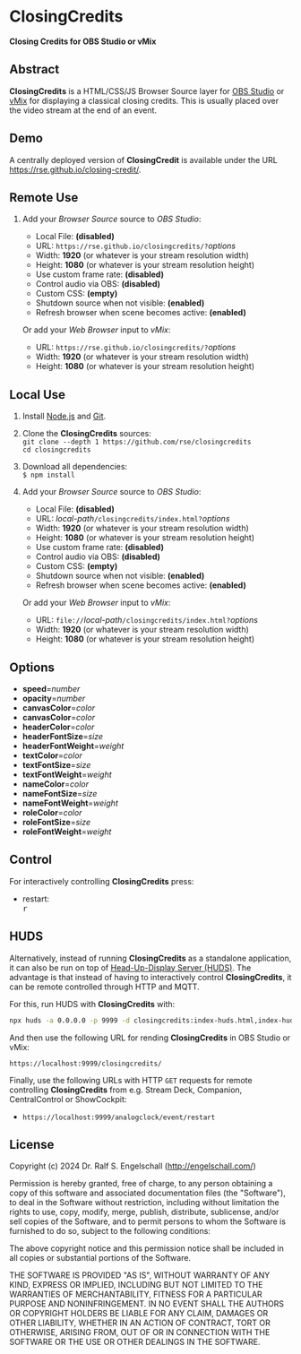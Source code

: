 
ClosingCredits
==============

**Closing Credits for OBS Studio or vMix**

Abstract
--------

**ClosingCredits** is a HTML/CSS/JS Browser Source layer for [OBS
Studio](http://obsproject.com/) or [vMix](https://www.vmix.com/) for
displaying a classical closing credits. This is usually placed over
the video stream at the end of an event.

Demo
----

A centrally deployed version of **ClosingCredit** is available under
the URL https://rse.github.io/closing-credit/.

Remote Use
----------

1. Add your *Browser Source* source to *OBS Studio*:

   - Local File: **(disabled)**
   - URL: `https://rse.github.io/closingcredits/?`*options*
   - Width: **1920** (or whatever is your stream resolution width)
   - Height: **1080** (or whatever is your stream resolution height)
   - Use custom frame rate: **(disabled)**
   - Control audio via OBS: **(disabled)**
   - Custom CSS: **(empty)**
   - Shutdown source when not visible: **(enabled)**
   - Refresh browser when scene becomes active: **(enabled)**

   Or add your *Web Browser* input to *vMix*:

   - URL: `https://rse.github.io/closingcredits/?`*options*
   - Width: **1920** (or whatever is your stream resolution width)
   - Height: **1080** (or whatever is your stream resolution height)

Local Use
---------

1. Install [Node.js](https://nodejs.org/) and [Git](https://git-scm.com/).

2. Clone the **ClosingCredits** sources:<br/>
   `git clone --depth 1 https://github.com/rse/closingcredits`<br/>
   `cd closingcredits`<br/>

3. Download all dependencies:<br/>
   `$ npm install`

4. Add your *Browser Source* source to *OBS Studio*:

   - Local File: **(disabled)**
   - URL: *local-path*`/closingcredits/index.html?`*options*
   - Width: **1920** (or whatever is your stream resolution width)
   - Height: **1080** (or whatever is your stream resolution height)
   - Use custom frame rate: **(disabled)**
   - Control audio via OBS: **(disabled)**
   - Custom CSS: **(empty)**
   - Shutdown source when not visible: **(enabled)**
   - Refresh browser when scene becomes active: **(enabled)**

   Or add your *Web Browser* input to *vMix*:

   - URL: `file://`*local-path*`/closingcredits/index.html?`*options*
   - Width: **1920** (or whatever is your stream resolution width)
   - Height: **1080** (or whatever is your stream resolution height)

Options
-------

- **speed**=*number*
- **opacity**=*number*
- **canvasColor**=*color*
- **canvasColor**=*color*
- **headerColor**=*color*
- **headerFontSize**=*size*
- **headerFontWeight**=*weight*
- **textColor**=*color*
- **textFontSize**=*size*
- **textFontWeight**=*weight*
- **nameColor**=*color*
- **nameFontSize**=*size*
- **nameFontWeight**=*weight*
- **roleColor**=*color*
- **roleFontSize**=*size*
- **roleFontWeight**=*weight*

Control
-------

For interactively controlling **ClosingCredits** press:

- restart:<br/>
  <kbd>r</kbd>

HUDS
----

Alternatively, instead of running **ClosingCredits** as a standalone
application, it can also be run on top of [Head-Up-Display Server
(HUDS)](https://github.com/rse/huds). The advantage is that instead
of having to interactively control **ClosingCredits**, it can be remote
controlled through HTTP and MQTT.

For this, run HUDS with **ClosingCredits** with:

```sh
npx huds -a 0.0.0.0 -p 9999 -d closingcredits:index-huds.html,index-huds.yaml
```

And then use the following URL for rending **ClosingCredits** in OBS Studio or vMix:

`https://localhost:9999/closingcredits/`

Finally, use the following URLs with HTTP `GET` requests for remote
controlling **ClosingCredits** from e.g. Stream Deck, Companion,
CentralControl or ShowCockpit:

- `https://localhost:9999/analogclock/event/restart`

License
-------

Copyright (c) 2024 Dr. Ralf S. Engelschall (http://engelschall.com/)

Permission is hereby granted, free of charge, to any person obtaining
a copy of this software and associated documentation files (the
"Software"), to deal in the Software without restriction, including
without limitation the rights to use, copy, modify, merge, publish,
distribute, sublicense, and/or sell copies of the Software, and to
permit persons to whom the Software is furnished to do so, subject to
the following conditions:

The above copyright notice and this permission notice shall be included
in all copies or substantial portions of the Software.

THE SOFTWARE IS PROVIDED "AS IS", WITHOUT WARRANTY OF ANY KIND,
EXPRESS OR IMPLIED, INCLUDING BUT NOT LIMITED TO THE WARRANTIES OF
MERCHANTABILITY, FITNESS FOR A PARTICULAR PURPOSE AND NONINFRINGEMENT.
IN NO EVENT SHALL THE AUTHORS OR COPYRIGHT HOLDERS BE LIABLE FOR ANY
CLAIM, DAMAGES OR OTHER LIABILITY, WHETHER IN AN ACTION OF CONTRACT,
TORT OR OTHERWISE, ARISING FROM, OUT OF OR IN CONNECTION WITH THE
SOFTWARE OR THE USE OR OTHER DEALINGS IN THE SOFTWARE.

